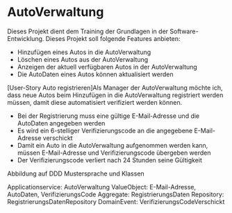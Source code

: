 # AutoVerwaltung
Dieses Projekt dient dem Training der Grundlagen in der Software-Entwicklung.
Dieses Projekt soll folgende Features anbieten: 
* Hinzufügen eines Autos in die AutoVerwaltung
* Löschen eines Autos aus der AutoVerwaltung
* Anzeigen der aktuell verfügbaren Autos in der AutoVerwaltung
* Die AutoDaten eines Autos können aktualisiert werden

[User-Story Auto registrieren]Als Manager der AutoVerwaltung möchte ich, dass neue Autos beim Hinzufügen in die AutoVerwaltung registriert werden müssen, damit diese automatisiert verifiziert werden können.
* Bei der Registrierung muss eine gültige E-Mail-Adresse und die AutoDaten angegeben werden
* Es wird ein 6-stelliger Verifizierungscode an die angegebene E-Mail-Adresse verschickt
* Damit ein Auto in die AutoVerwaltung aufgenommen werden kann, müssen E-Mail-Adresse und Verifizierungscode übergeben werden
* Der Verifizierungscode verliert nach 24 Stunden seine Gültigkeit


Abbildung auf DDD Mustersprache und Klassen

Applicationservice: AutoVerwaltung
ValueObject: E-Mail-Adresse, AutoDaten, VerifizierungsCode
Aggregate: RegistrierungsDaten
Repository: RegistrierungsDatenRepository
DomainEvent: VerifizierungsCodeVerschickt